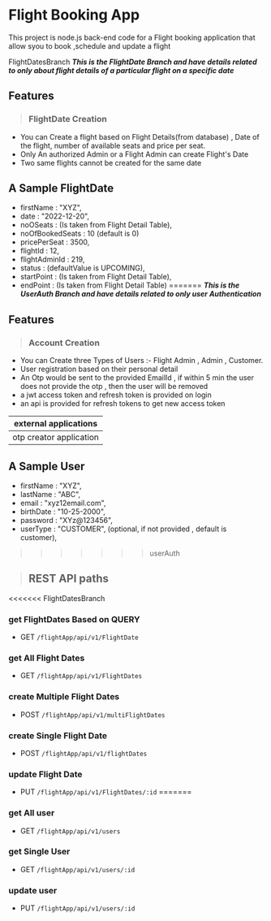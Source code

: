 # Flight Booking App
This project is node.js back-end code for a Flight booking application that allow syou to book ,schedule and update a flight

FlightDatesBranch
***This is the FlightDate Branch and have details related to only about flight details of a particular flight on a specific date***

## Features
> ### FlightDate Creation
 * You can Create a flight based on Flight Details(from database) , Date of the flight, number of available seats and price per seat.
 * Only An authorized Admin or a Flight Admin can create Flight's Date 
 * Two same flights cannot be created for the same date
 





## A Sample FlightDate 
  - firstName : "XYZ",
  - date : "2022-12-20",
  - noOSeats : (Is taken from Flight Detail Table),
  - noOfBookedSeats : 10 (default is 0)
  - pricePerSeat  : 3500,
  - flightId : 12,
  - flightAdminId : 219,
  - status : (defaultValue is UPCOMING),
  - startPoint : (Is taken from Flight Detail Table),
  - endPoint : (Is taken from Flight Detail Table)
=======
***This is the UserAuth Branch and have details related to only user Authentication***

## Features
> ### Account Creation
 * You can Create three Types of Users :- Flight Admin , Admin , Customer.
 * User registration based on their personal detail
 * An Otp would be sent to the provided EmailId , if within 5 min the user does not provide the otp , then the user will be removed
 * a jwt access token and refresh token is provided on login
 * an api is provided for refresh tokens to get new access token

|external applications|
|-|
|otp creator application|



## A Sample User 
  - firstName : "XYZ",
  - lastName : "ABC",
  - email : "xyz12email.com",
  - birthDate : "10-25-2000",
  - password  : "XYz@123456",
  - userType : "CUSTOMER", (optional, if not provided , default is customer),
>>>>>>> userAuth




> ## REST API paths
<<<<<<< FlightDatesBranch

### get FlightDates Based on QUERY 
* GET `/flightApp/api/v1/FlightDate`

### get All Flight Dates
*  GET `/flightApp/api/v1/FlightDates`
 
### create Multiple Flight Dates
* POST `/flightApp/api/v1/multiFlightDates`

### create Single Flight Date
* POST `/flightApp/api/v1/flightDates`

### update Flight Date
*  PUT `/flightApp/api/v1/FlightDates/:id`
=======
### get All user 
* GET `/flightApp/api/v1/users`

### get Single User
*  GET `/flightApp/api/v1/users/:id`
  
### update user
*  PUT `/flightApp/api/v1/users/:id`

